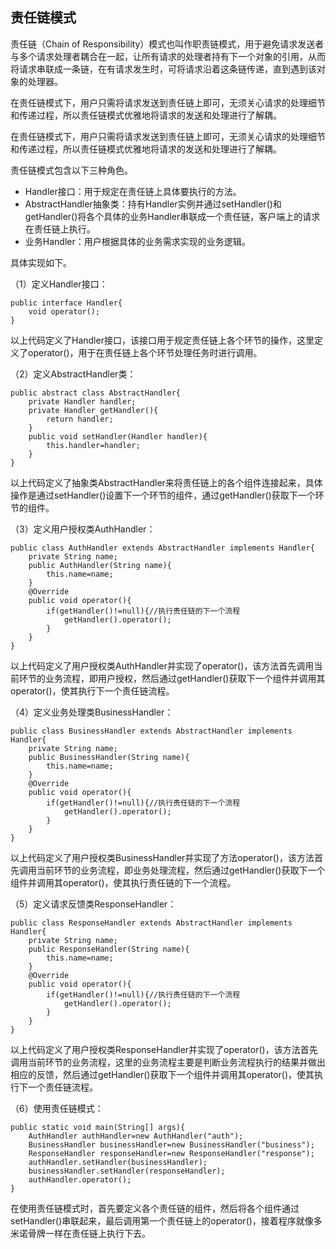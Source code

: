 ## 责任链模式

责任链（Chain of Responsibility）模式也叫作职责链模式，用于避免请求发送者与多个请求处理者耦合在一起，让所有请求的处理者持有下一个对象的引用，从而将请求串联成一条链，在有请求发生时，可将请求沿着这条链传递，直到遇到该对象的处理器。

在责任链模式下，用户只需将请求发送到责任链上即可，无须关心请求的处理细节和传递过程，所以责任链模式优雅地将请求的发送和处理进行了解耦。

在责任链模式下，用户只需将请求发送到责任链上即可，无须关心请求的处理细节和传递过程，所以责任链模式优雅地将请求的发送和处理进行了解耦。

责任链模式包含以下三种角色。

-  Handler接口：用于规定在责任链上具体要执行的方法。
-  AbstractHandler抽象类：持有Handler实例并通过setHandler()和getHandler()将各个具体的业务Handler串联成一个责任链，客户端上的请求在责任链上执行。
-  业务Handler：用户根据具体的业务需求实现的业务逻辑。

具体实现如下。

（1）定义Handler接口：

```
public interface Handler{
	void operator();
}
```

以上代码定义了Handler接口，该接口用于规定责任链上各个环节的操作，这里定义了operator()，用于在责任链上各个环节处理任务时进行调用。

（2）定义AbstractHandler类：

```
public abstract class AbstractHandler{
	private Handler handler;
	private Handler getHandler(){
		return handler;
	}
	public void setHandler(Handler handler){
		this.handler=handler;
	}
}
```

以上代码定义了抽象类AbstractHandler来将责任链上的各个组件连接起来，具体操作是通过setHandler()设置下一个环节的组件，通过getHandler()获取下一个环节的组件。

（3）定义用户授权类AuthHandler：

```
public class AuthHandler extends AbstractHandler implements Handler{
	private String name;
	public AuthHandler(String name){
		this.name=name;
	}
	@Override
	public void operator(){
		if(getHandler()!=null){//执行责任链的下一个流程
			getHandler().operator();
		}
	}
}
```

以上代码定义了用户授权类AuthHandler并实现了operator()，该方法首先调用当前环节的业务流程，即用户授权，然后通过getHandler()获取下一个组件并调用其operator()，使其执行下一个责任链流程。

（4）定义业务处理类BusinessHandler：

```
public class BusinessHandler extends AbstractHandler implements Handler{
	private String name;
	public BusinessHandler(String name){
		this.name=name;
	}
	@Override
	public void operator(){
		if(getHandler()!=null){//执行责任链的下一个流程
			getHandler().operator();
		}
	}
}
```

以上代码定义了用户授权类BusinessHandler并实现了方法operator()，该方法首先调用当前环节的业务流程，即业务处理流程，然后通过getHandler()获取下一个组件并调用其operator()，使其执行责任链的下一个流程。

（5）定义请求反馈类ResponseHandler：

```
public class ResponseHandler extends AbstractHandler implements Handler{
	private String name;
	public ResponseHandler(String name){
		this.name=name;
	}
	@Override
	public void operator(){
		if(getHandler()!=null){//执行责任链的下一个流程
			getHandler().operator();
		}
	}
}
```

以上代码定义了用户授权类ResponseHandler并实现了operator()，该方法首先调用当前环节的业务流程，这里的业务流程主要是判断业务流程执行的结果并做出相应的反馈，然后通过getHandler()获取下一个组件并调用其operator()，使其执行下一个责任链流程。

（6）使用责任链模式：

```
public static void main(String[] args){
	AuthHandler authHandler=new AuthHandler("auth");
	BusinessHandler businessHandler=new BusinessHandler("business");
	ResponseHandler responseHandler=new ResponseHandler("response");
	authHandler.setHandler(businessHandler);
	businessHandler.setHandler(responseHandler);
	authHandler.operator();
}
```

在使用责任链模式时，首先要定义各个责任链的组件，然后将各个组件通过setHandler()串联起来，最后调用第一个责任链上的operator()，接着程序就像多米诺骨牌一样在责任链上执行下去。